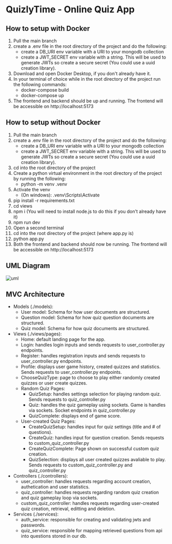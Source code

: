 # QuizlyTime - Online Quiz App
## How to setup with Docker
1. Pull the main branch
2. create a .env file in the root directory of the project and do the following:
    - create a DB_URI env variable with a URI to your mongodb collection
    - create a JWT_SECRET env variable with a string. This will be used to generate JWTs so create a secure secret (You could use a uuid creation library).
3. Download and open Docker Desktop, if you don't already have it.
4. In your terminal of choice while in the root directory of the project run the following commands:
    - docker-compose build
    - docker-compose up
5. The frontend and backend should be up and running. The frontend will be accessible on http://localhost:5173

## How to setup without Docker
1. Pull the main branch
2. create a .env file in the root directory of the project and do the following:
    - create a DB_URI env variable with a URI to your mongodb collection
    - create a JWT_SECRET env variable with a string. This will be used to generate JWTs so create a secure secret (You could use a uuid creation library).
3. cd into the root directory of the project
4. Create a python virtual environment in the root directory of the project by running the following:
    - python -m venv .venv
5. Activate the venv
    - (On windows): .venv\Scripts\Activate
6. pip install -r requirements.txt
7. cd views
8. npm i (You will need to install node.js to do this if you don't already have it)
9. npm run dev
10. Open a second terminal
11. cd into the root directory of the project (where app.py is)
12. python app.py
13. Both the frontend and backend should now be running. The frontend will be accessible on http://localhost:5173

## UML Diagram
![uml](https://github.com/user-attachments/assets/c555ad1f-d6ef-4581-80d8-5bddc960127d)

## MVC Architecture
- Models (./models):
    - User model: Schema for how user documents are structured.
    - Question model: Schema for how quiz question documents are structured.
    - Quiz model: Schema for how quiz documents are structured.
- Views (./views/pages):
    - Home: default landing page for the app.   
    - Login: handles login inputs and sends requests to user_controller.py endpoints.
    - Register: handles registration inputs and sends requests to user_controller.py endpoints.
    - Profile: displays user game history, created quizzes and statistics. Sends requests to user_controller.py endpoints.
    - ChooseQuizType: page to choose to play either randomly created quizzes or user create quizzes.
    - Random Quiz Pages:
        - QuizSetup: handles settings selection for playing random quiz. Sends requests to quiz_controller.py
        - Quiz: handles the quiz gameplay using sockets. Game is handles via sockets. Socket endpoints in quiz_controller.py
        - QuizComplete: displays end of game score.
    - User-created Quiz Pages:
        - CreateQuizSetup: handles input for quiz settings (title and # of questions).
        - CreateQuiz: handles input for question creation. Sends requests to custom_quiz_controller.py
        - CreateQuizComplete: Page shown on successful custom quiz creation.
        - QuizSelection: displays all user created quizzes avaliable to play. Sends requests to custom_quiz_controller.py and quiz_controller.py
- Controllers (./controllers):
    - user_controller: handles requests regarding account creation, authetication and user statistics.
    - quiz_controller: handles requests regarding random quiz creation and quiz gameplay loop via sockets.
    - custom_quiz_controller: handles requests regarding user-created quiz creation, retrieval, editting and deletion.
- Services (./services):
    - auth_service: responsible for creating and validating jwts and passwords.
    - quiz_service: responsible for mapping retrieved questions from api into questions stored in our db.
  
